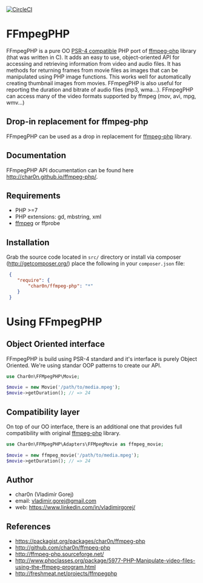 [![CircleCI](https://circleci.com/gh/char0n/ffmpeg-php.svg?style=svg)](https://circleci.com/gh/char0n/ffmpeg-php)

# FFmpegPHP

FFmpegPHP is a pure OO [PSR-4 compatible](https://www.php-fig.org/psr/psr-4/) PHP port of [ffmpeg-php](http://ffmpeg-php.sourceforge.net/) library (that was written in C). It adds an easy to use,
object-oriented API for accessing and retrieving information from video and audio files.
It has methods for returning frames from movie files as images that can be manipulated
using PHP image functions. This works well for automatically creating thumbnail images from movies.
FFmpegPHP is also useful for reporting the duration and bitrate of audio files (mp3, wma...).
FFmpegPHP can access many of the video formats supported by ffmpeg (mov, avi, mpg, wmv...) 

## Drop-in replacement for ffmpeg-php

FFmpegPHP can be used as a drop in replacement for [ffmpeg-php](http://ffmpeg-php.sourceforge.net/) library.


## Documentation

FFmpegPHP API documentation can be found here http://char0n.github.io/ffmpeg-php/.

## Requirements

- PHP >=7
- PHP extensions: gd, mbstring, xml
- [ffmpeg](https://www.ffmpeg.org/) or ffprobe



## Installation

Grab the source code located in `src/` directory or install via composer (http://getcomposer.org/) place the following in your `composer.json` file:
```json
 {
    "require": {
        "char0n/ffmpeg-php": "*"
    }
 }
```


# Using FFmpegPHP

## Object Oriented interface

FFmpegPHP is build using PSR-4 standard and it's interface is purely Object Oriented. We're using standar
OOP patterns to create our API.

```php
use Char0n\FFMpegPHP\Movie;

$movie = new Movie('/path/to/media.mpeg');
$movie->getDuration(); // => 24
```  


## Compatibility layer

On top of our OO interface, there is an additional one that provides full compatibility with original [ffmpeg-php](http://ffmpeg-php.sourceforge.net/) library.

```php
use Char0n\FFMpegPHP\Adapters\FFMpegMovie as ffmpeg_movie;

$movie = new ffmpeg_movie('/path/to/media.mpeg');
$movie->getDuration(); // => 24
```

## Author

- char0n (Vladimír Gorej)
- email: vladimir.gorej@gmail.com
- web: https://www.linkedin.com/in/vladimirgorej/


## References

- https://packagist.org/packages/char0n/ffmpeg-php
- http://github.com/char0n/ffmpeg-php
- http://ffmpeg-php.sourceforge.net/
- http://www.phpclasses.org/package/5977-PHP-Manipulate-video-files-using-the-ffmpeg-program.html
- http://freshmeat.net/projects/ffmpegphp
